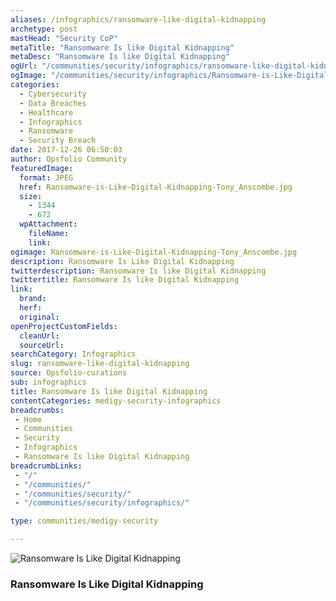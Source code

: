 ```yaml
---
aliases: /infographics/ransomware-like-digital-kidnapping
archetype: post
mastHead: "Security CoP"
metaTitle: "Ransomware Is like Digital Kidnapping"
metaDesc: "Ransomware Is like Digital Kidnapping"
ogUrl: "/communities/security/infographics/ransomware-like-digital-kidnapping"
ogImage: "/communities/security/infographics/Ransomware-is-Like-Digital-Kidnapping-Tony_Anscombe.jpg"
categories:
  - Cybersecurity
  - Data Breaches
  - Healthcare
  - Infographics
  - Ransomware
  - Security Breach
date: 2017-12-26 06:50:03
author: Opsfolio Community
featuredImage:
  format: JPEG
  href: Ransomware-is-Like-Digital-Kidnapping-Tony_Anscombe.jpg
  size:
    - 1344
    - 672
  wpAttachment:
    fileName:
    link:
ogimage: Ransomware-is-Like-Digital-Kidnapping-Tony_Anscombe.jpg
description: Ransomware Is Like Digital Kidnapping
twitterdescription: Ransomware Is like Digital Kidnapping
twittertitle: Ransomware Is like Digital Kidnapping
link:
  brand:
  herf:
  original:
openProjectCustomFields:
  cleanUrl:
  sourceUrl:
searchCategory: Infographics
slug: ransomware-like-digital-kidnapping
source: Opsfolio-curations
sub: infographics
title: Ransomware Is like Digital Kidnapping
contentCategories: medigy-security-infographics
breadcrumbs:
 - Home
 - Communities
 - Security
 - Infographics
 - Ransomware Is like Digital Kidnapping
breadcrumbLinks:
 - "/"
 - "/communities/"
 - "/communities/security/"
 - "/communities/security/infographics/"

type: communities/medigy-security

---
```

![Ransomware Is Like Digital Kidnapping](/communities/security/infographics/Ransomware-is-Like-Digital-Kidnapping-Tony_Anscombe.jpg)

### Ransomware Is Like Digital Kidnapping

